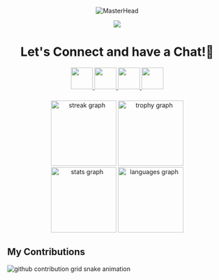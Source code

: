 
<div align="center">
  
![MasterHead](https://raw.githubusercontent.com/PratyushPuri/PratyushPuri/refs/heads/main/eye-12452.gif)
</div>

<p align="center">
  <img src="https://capsule-render.vercel.app/api?type=waving&color=gradient&text=Hello!%20Myself%20Kshitij&20Saini&height=100&section=header"/>
</p>

<h1 align="center">
  Let's Connect and have a Chat!💬
</h1>

<p align="center">
<a href="#">
  <img height="50" src="https://user-images.githubusercontent.com/46517096/166972883-f5f1d88c-0246-4374-88ac-ded0f2cf0699.png"/>
</a>
<a href="https://www.linkedin.com/in/kshitij-saini-b950b7299?utm_source=share&utm_campaign=share_via&utm_content=profile&utm_medium=android_app">
  <img height="50" src="https://user-images.githubusercontent.com/46517096/166973395-19676cd8-f8ec-4abf-83ff-da8243505b82.png"/>
</a>

<a href="https://x.com/Kshitij49938707?t=nms6nBR2ZUayY8kOoK8GWg&s=09">
  <img height="50" src="https://user-images.githubusercontent.com/46517096/166974271-91dfa250-d70b-4cb9-8707-f1bda1b708c3.png"/>
</a>
<a href="https://www.instagram.com/kshitij_saini19_9?igsh=MWk1NzZoMHM0cXNycQ==">
  <img height="50" src="https://user-images.githubusercontent.com/46517096/166974368-9798f39f-1f46-499c-b14e-81f0a3f83a06.png"/>
</a>
</p>




###



###

<div align="center">
  <img src="https://streak-stats.demolab.com?user=maurodesouza&locale=en&mode=daily&theme=dracula&hide_border=false&border_radius=5&order=3" height="150" alt="streak graph"  />
  <img src="https://github-profile-trophy.vercel.app?username=maurodesouza&theme=dracula&column=-1&row=1&margin-w=8&margin-h=8&no-bg=false&no-frame=false&order=4" height="150" alt="trophy graph"  />
</div>

<div align="center">
  <img src="https://github-readme-stats.vercel.app/api?username=kshitijsaini771&hide_title=false&hide_rank=false&show_icons=true&include_all_commits=true&count_private=true&disable_animations=false&theme=dracula&locale=en&hide_border=false&order=1" height="150" alt="stats graph"  />
  <img src="https://github-readme-stats.vercel.app/api/top-langs?username=kshitijsaini771&locale=en&hide_title=false&layout=compact&card_width=320&langs_count=5&theme=dracula&hide_border=false&order=2" height="150" alt="languages graph"  />
</div>

## My Contributions
<picture>
  <source
    media="(prefers-color-scheme: dark)"
    srcset="https://raw.githubusercontent.com/kshitijsaini771/snk/output/github-contribution-grid-snake-dark.svg"
  />
  <source
    media="(prefers-color-scheme: light)"
    srcset="https://raw.githubusercontent.com/kshitijsaini771/snk/output/github-contribution-grid-snake.svg"
  />
  <img
    alt="github contribution grid snake animation"
    src="https://raw.githubusercontent.com/kshitijsaini771/snk/output/github-contribution-grid-snake.svg"
  />
</picture>
